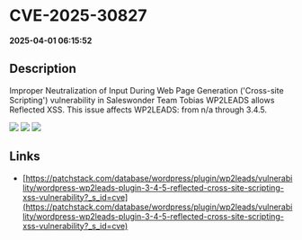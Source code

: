 # CVE-2025-30827

**2025-04-01 06:15:52**

## Description
Improper Neutralization of Input During Web Page Generation ('Cross-site Scripting') vulnerability in Saleswonder Team Tobias WP2LEADS allows Reflected XSS. This issue affects WP2LEADS: from n/a through 3.4.5.

![](https://img.shields.io/static/v1?label=Score&message=7.1&color=red)
![](https://img.shields.io/static/v1?label=Severity&message=HIGH&color=red)
![](https://img.shields.io/static/v1?label=CWE&message=XSS&color=green)

## Links
- [https://patchstack.com/database/wordpress/plugin/wp2leads/vulnerability/wordpress-wp2leads-plugin-3-4-5-reflected-cross-site-scripting-xss-vulnerability?_s_id=cve](https://patchstack.com/database/wordpress/plugin/wp2leads/vulnerability/wordpress-wp2leads-plugin-3-4-5-reflected-cross-site-scripting-xss-vulnerability?_s_id=cve)
